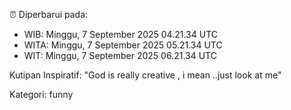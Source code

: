 ⏰ Diperbarui pada:
- WIB: Minggu, 7 September 2025 04.21.34 UTC
- WITA: Minggu, 7 September 2025 05.21.34 UTC
- WIT: Minggu, 7 September 2025 06.21.34 UTC

Kutipan Inspiratif:
"God is really creative , i mean ..just look at me"


Kategori: funny

